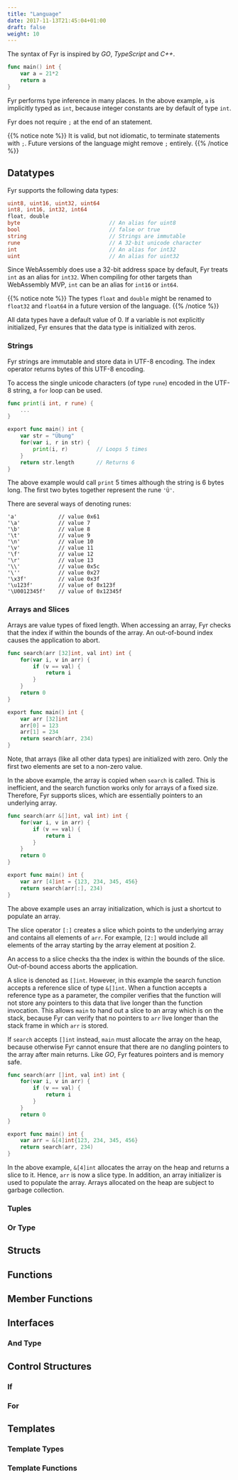 ```yaml
---
title: "Language"
date: 2017-11-13T21:45:04+01:00
draft: false
weight: 10
---
```


The syntax of Fyr is inspired by _GO_, _TypeScript_ and _C++_.

```go
func main() int {
    var a = 21*2
    return a
}
```

Fyr performs type inference in many places.
In the above example, `a` is implicitly typed as `int`, because integer constants are by default of type `int`.

Fyr does not require `;` at the end of an statement.

{{% notice note %}}
It is valid, but not idiomatic, to terminate statements with `;`.
Future versions of the language might remove `;` entirely.
{{% /notice %}}

## Datatypes

Fyr supports the following data types:

```go
uint8, uint16, uint32, uint64
int8, int16, int32, int64
float, double
byte                            // An alias for uint8
bool                            // false or true
string                          // Strings are immutable
rune                            // A 32-bit unicode character
int                             // An alias for int32
uint                            // An alias for uint32
```

Since WebAssembly does use a 32-bit address space by default, Fyr treats `int` as an alias for `int32`. When compiling for other targets than WebAssembly MVP, `int` can be an alias for `int16` or `int64`.

{{% notice note %}}
The types `float` and `double` might be renamed to `float32` and `float64` in a future version of the language.
{{% /notice %}}

All data types have a default value of 0.
If a variable is not explicitly initialized, Fyr ensures that the data type is initialized with zeros.

### Strings

Fyr strings are immutable and store data in UTF-8 encoding.
The index operator returns bytes of this UTF-8 encoding.

To access the single unicode characters (of type `rune`) encoded in the UTF-8 string, a `for` loop can be used.

```go
func print(i int, r rune) {
    ...
}

export func main() int {
    var str = "Übung"
    for(var i, r in str) {
        print(i, r)         // Loops 5 times
    }
    return str.length       // Returns 6
}
```

The above example would call `print` 5 times although the string is 6 bytes long.
The first two bytes together represent the rune `'Ü'`.

There are several ways of denoting runes:

```
'a'             // value 0x61
'\a'            // value 7
'\b'            // value 8
'\t'            // value 9
'\n'            // value 10
'\v'            // value 11
'\f'            // value 12
'\r'            // value 13
'\\'            // value 0x5c
'\''            // value 0x27
'\x3f'          // value 0x3f
'\u123f'        // value of 0x123f
'\U0012345f'    // value of 0x12345f
```

### Arrays and Slices

Arrays are value types of fixed length.
When accessing an array, Fyr checks that the index if within the bounds of the array.
An out-of-bound index causes the application to abort.

```go
func search(arr [32]int, val int) int {
    for(var i, v in arr) {
        if (v == val) {
            return i
        }
    }
    return 0
}

export func main() int {
    var arr [32]int
    arr[0] = 123
    arr[1] = 234
    return search(arr, 234)
}
```

Note, that arrays (like all other data types) are initialized with zero.
Only the first two elements are set to a non-zero value.

In the above example, the array is copied when `search` is called.
This is inefficient, and the search function works only for arrays of a fixed size.
Therefore, Fyr supports slices, which are essentially pointers to an underlying array.

```go
func search(arr &[]int, val int) int {
    for(var i, v in arr) {
        if (v == val) {
            return i
        }
    }
    return 0
}

export func main() int {
    var arr [4]int = {123, 234, 345, 456}
    return search(arr[:], 234)
}
```
The above example uses an array initialization, which is just a shortcut to populate an array.

The slice operator `[:]` creates a slice which points to the underlying array and contains all elements of `arr`.
For example, `[2:]` would include all elements of the array starting by the array element at position 2.

An access to a slice checks tha the index is within the bounds of the slice.
Out-of-bound access aborts the application.

A slice is denoted as `[]int`.
However, in this example the search function accepts a reference slice of type `&[]int`.
When a function accepts a reference type as a parameter, the compiler verifies that the function will not store any pointers to this data that live longer than the function invocation.
This allows `main` to hand out a slice to an array which is on the stack, because Fyr can verify that no pointers to `arr` live longer than the stack frame in which `arr` is stored.

If `search` accepts `[]int` instead, `main` must allocate the array on the heap, because otherwise Fyr cannot ensure that there are no dangling pointers to the array after main returns.
Like _GO_, Fyr features pointers and is memory safe.

```go
func search(arr []int, val int) int {
    for(var i, v in arr) {
        if (v == val) {
            return i
        }
    }
    return 0
}

export func main() int {
    var arr = &[4]int{123, 234, 345, 456}
    return search(arr, 234)
}
```

In the above example, `&[4]int` allocates the array on the heap and returns a slice to it.
Hence, `arr` is now a slice type.
In addition, an array initializer is used to populate the array.
Arrays allocated on the heap are subject to garbage collection.

### Tuples

### Or Type

## Structs

## Functions

## Member Functions

## Interfaces

### And Type

## Control Structures

### If

### For

## Templates

### Template Types

### Template Functions